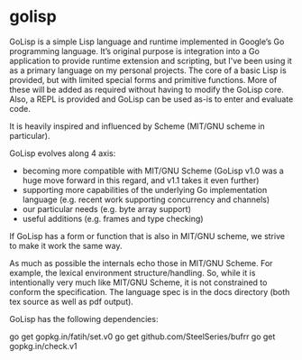 golisp
======

GoLisp is a simple Lisp language and runtime implemented in Google’s Go
programming language. It’s original purpose is integration into a Go application
to provide runtime extension and scripting, but I've been using it as a primary
language on my personal projects. The core of a basic Lisp is provided, but with
limited special forms and primitive functions. More of these will be added as
required without having to modify the GoLisp core. Also, a REPL is provided and
GoLisp can be used as-is to enter and evaluate code.

It is heavily inspired and influenced by Scheme (MIT/GNU scheme in particular).

GoLisp evolves along 4 axis:

* becoming more compatible with MIT/GNU Scheme (GoLisp v1.0 was a huge
  move forward in this regard, and v1.1 takes it even further) 
* supporting more capabilities of the underlying Go implementation
  language (e.g. recent work supporting concurrency and channels)
* our particular needs (e.g. byte array support)
* useful additions (e.g. frames and type checking)

If GoLisp has a form or function that is also in MIT/GNU scheme, we
strive to make it work the same way.

As much as possible the internals echo those in MIT/GNU Scheme. For example, the
lexical environment structure/handling. So, while it is intentionally very much
like MIT/GNU Scheme, it is not constrained to conform the specification. The
language spec is in the docs directory (both tex source as well as pdf output).

GoLisp has the following dependencies:

go get gopkg.in/fatih/set.v0
go get github.com/SteelSeries/bufrr
go get gopkg.in/check.v1
